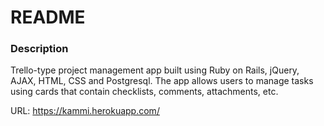 # README

### Description
Trello-type project management app built using Ruby on Rails, jQuery, AJAX, HTML, CSS and Postgresql. The app allows users to manage tasks using cards that contain checklists, comments, attachments, etc.

URL: https://kammi.herokuapp.com/
